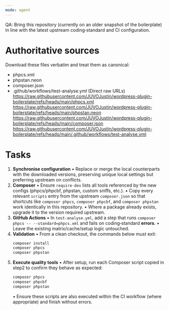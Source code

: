 ```yaml
---
mode: agent
---
```


QA: Bring this repository (currently on an older snapshot of the boilerplate) in line with the latest upstream coding‑standard and CI configuration.

# Authoritative sources
Download these files verbatim and treat them as canonical:
- phpcs.xml
- phpstan.neon
- composer.json
- .github/workflows/test-analyse.yml
  (Direct raw URLs)
  https://raw.githubusercontent.com/JUVOJustin/wordpress-plugin-boilerplate/refs/heads/main/phpcs.xml
  https://raw.githubusercontent.com/JUVOJustin/wordpress-plugin-boilerplate/refs/heads/main/phpstan.neon
  https://raw.githubusercontent.com/JUVOJustin/wordpress-plugin-boilerplate/refs/heads/main/composer.json
  https://raw.githubusercontent.com/JUVOJustin/wordpress-plugin-boilerplate/refs/heads/main/.github/workflows/test-analyse.yml

# Tasks
1. **Synchronise configuration**
   • Replace or merge the local counterparts with the downloaded versions, preserving unique local settings but preferring upstream on conflicts.
2. **Composer**
   • Ensure `require-dev` lists all tools referenced by the new configs (phpcs/phpcbf, phpstan, custom sniffs, etc.).
   • Copy every relevant `scripts` entry from the upstream `composer.json` so that shortcuts like `composer phpcs`, `composer phpcbf`, and `composer phpstan` work identically in this repository.
   • Where a package already exists, upgrade it to the version required upstream.
3. **GitHub Actions**
   • In `test-analyse.yml`, add a step that runs `composer phpcs -- --standard=phpcs.xml` and fails on coding‑standard **errors**.
   • Leave the existing matrix/cache/setup logic untouched.
4. **Validation**
   • From a clean checkout, the commands below must exit:
     ```bash
     composer install
     composer phpcs
     composer phpstan
     ```
5. **Execute quality tools**
   • After setup, run each Composer script copied in step2 to confirm they behave as expected:
     ```bash
     composer phpcs
     composer phpcbf
     composer phpstan
     ```
   • Ensure these scripts are also executed within the CI workflow (where appropriate) and finish without errors.                                                                                                              